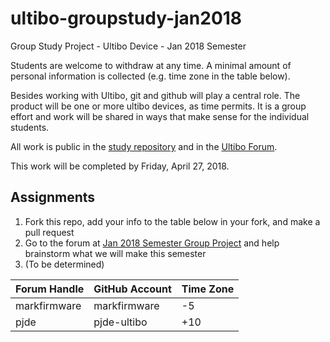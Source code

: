 # ultibo-groupstudy-jan2018
Group Study Project - Ultibo Device - Jan 2018 Semester

Students are welcome to withdraw at any time. A minimal amount of personal information is collected (e.g. time zone in the table below).

Besides working with Ultibo, git and github will play a central role. The product will be one or more ultibo devices, as time permits. It is a group effort and work will be shared in ways that make sense for the individual students.

All work is public in the [study repository](https://github.com/markfirmware/ultibo-groupstudy-jan2018) and in the [Ultibo Forum](https://ultibo.org/forum/index.php).

This work will be completed by Friday, April 27, 2018.

Assignments
-----------
1. Fork this repo, add your info to the table below in your fork, and make a pull request
2. Go to the forum at [Jan 2018 Semester Group Project](https://ultibo.org/forum/viewtopic.php?f=9&t=971) and help brainstorm what we will make this semester
3. (To be determined)

|Forum Handle|GitHub Account|Time Zone|
|------------|--------------|---------|
|markfirmware|markfirmware  |-5       | Windows |
|pjde        |pjde-ultibo   |+10      | Windows | Note. Created new profile
